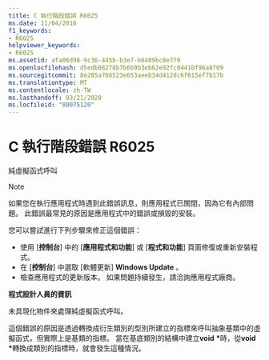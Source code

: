 ```yaml
---
title: C 執行階段錯誤 R6025
ms.date: 11/04/2016
f1_keywords:
- R6025
helpviewer_keywords:
- R6025
ms.assetid: afa06d98-9c36-445b-b3e7-b6409bc8e779
ms.openlocfilehash: d5edb08278b7b6b9b3eb62e92fc04410f96a8f09
ms.sourcegitcommit: 8e285a766523e653aeeb34d412dc6f615ef7b17b
ms.translationtype: MT
ms.contentlocale: zh-TW
ms.lasthandoff: 03/21/2020
ms.locfileid: "80075120"
---
```

# <a name="c-runtime-error-r6025"></a>C 執行階段錯誤 R6025

純虛擬函式呼叫

> [!NOTE]
> 如果您在執行應用程式時遇到此錯誤訊息，則應用程式已關閉，因為它有內部問題。 此錯誤最常見的原因是應用程式中的錯誤或損毀的安裝。
>
> 您可以嘗試進行下列步驟來修正這個錯誤：
>
> - 使用 [**控制台**] 中的 [**應用程式和功能**] 或 [**程式和功能**] 頁面修復或重新安裝程式。
> - 在 [**控制台**] 中選取 [軟體更新] **Windows Update** 。
> - 檢查應用程式的更新版本。 如果問題持續發生，請洽詢應用程式廠商。

**程式設計人員的資訊**

未具現化物件來處理純虛擬函式呼叫。

這個錯誤的原因是透過轉換成衍生類別的型別所建立的指標來呼叫抽象基類中的虛擬函式，但實際上是基類的指標。 當在基底類別的結構中建立**void** <strong>\*</strong>時，從**void** <strong>\*</strong>轉換成類別的指標時，就會發生這種情況。
